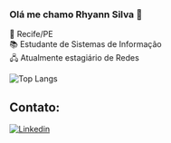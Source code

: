 
### Olá me chamo Rhyann Silva 👋 

📍 Recife/PE <br>
📚 Estudante de Sistemas de Informação <br>
🖧 Atualmente estagiário de Redes 
<br>


![Top Langs](https://github-readme-stats.vercel.app/api/top-langs/?username=rhyanndev&layout=compact) 


## Contato: 

[![Linkedin](https://img.shields.io/badge/LinkedIn-0077B5?style=for-the-badge&logo=linkedin&logoColor=white)](https://www.linkedin.com/in/rhyannsilva/)



